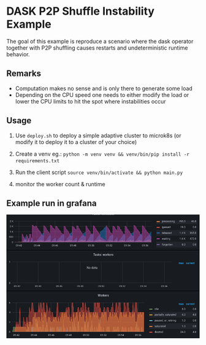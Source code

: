 # DASK P2P Shuffle Instability Example

The goal of this example is reproduce a scenario where the dask operator together with P2P shuffling causes restarts and undeterministic runtime behavior.

## Remarks

- Computation makes no sense and is only there to generate some load
- Depending on the CPU speed one needs to either modify the load or lower the CPU limits to hit the spot where instabilities occur

## Usage

1. Use `deploy.sh` to deploy a simple adaptive cluster to microk8s
 (or modify it to deploy it to a cluster of your choice)

2. Create a venv eg.: `python -m venv venv && venv/bin/pip install -r requirements.txt`

3. Run the client script `source venv/bin/activate && python main.py`

4. monitor the worker count & runtime

## Example run in grafana

![example_run_in_grafana](example/shuffle-stuck.png)